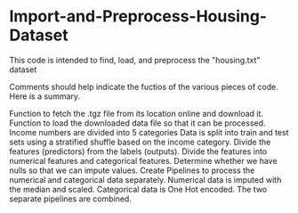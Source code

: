 # Import-and-Preprocess-Housing-Dataset

This code is intended to find, load, and preprocess the "housing.txt" dataset

Comments should help indicate the fuctios of the various pieces of code. Here is a summary.

Function to fetch the .tgz file from its location online and download it.
Function to load the downloaded data file so that it can be processed.
Income numbers are divided into 5 categories
Data is split into train and test sets using a stratified shuffle based on the income category.
Divide the features (predictors) from the labels (outputs).
Divide the features into numerical features and categorical features.
Determine whether we have nulls so that we can impute values.
Create Pipelines to process the numerical and categorical data separately.
  Numerical data is imputed with the median and scaled.
  Categorical data is One Hot encoded.
The two separate pipelines are combined.
